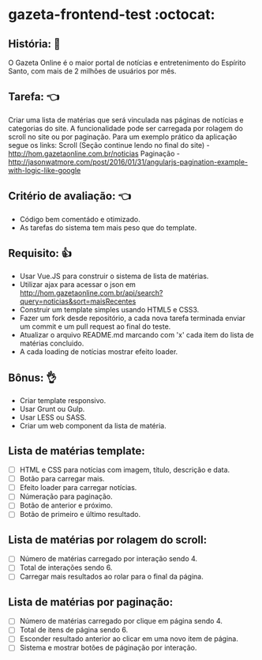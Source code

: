 # gazeta-frontend-test :octocat:

## História: 📰
O Gazeta Online é o maior portal de notícias e entretenimento do Espírito Santo, com mais de 2 milhões de usuários por mês.



## Tarefa: 👈
Criar uma lista de matérias que será vinculada nas páginas de notícias e categorias do site. A funcionalidade pode ser carregada por rolagem do scroll no site ou por paginação. Para um exemplo prático da aplicação segue os links:
Scroll (Seção continue lendo no final do site) - http://hom.gazetaonline.com.br/noticias
Paginação - http://jasonwatmore.com/post/2016/01/31/angularjs-pagination-example-with-logic-like-google



## Critério de avaliação: 👈
- Código bem comentádo e otimizado.
- As tarefas do sistema tem mais peso que do template.



## Requisito: 👍
- Usar Vue.JS para construir o sistema de lista de matérias.
- Utilizar ajax para acessar o json em http://hom.gazetaonline.com.br/api/search?query=noticias&sort=maisRecentes
- Construir um template simples usando HTML5 e CSS3.
- Fazer um fork desde repositório, a cada nova tarefa terminada enviar um commit e um pull request ao final do teste.
- Atualizar o arquivo README.md marcando com 'x' cada item do lista de matérias concluido.
- A cada loading de notícias mostrar efeito loader.



## Bônus: 👌
- Criar template responsivo.
- Usar Grunt ou Gulp.
- Usar LESS ou SASS.
- Criar um web component da lista de matéria.



## Lista de matérias template:
- [ ] HTML e CSS para notícias com imagem, título, descrição e data.
- [ ] Botão para carregar mais.
- [ ] Efeito loader para carregar notícias.
- [ ] Númeração para paginação.
- [ ] Botão de anterior e próximo.
- [ ] Botão de primeiro e último resultado.

## Lista de matérias por rolagem do scroll:
- [ ] Número de matérias carregado por interação sendo 4.
- [ ] Total de interações sendo 6.
- [ ] Carregar mais resultados ao rolar para o final da página.

## Lista de matérias por paginação:
- [ ] Número de matérias carregado por clique em página sendo 4.
- [ ] Total de itens de página sendo 6.
- [ ] Esconder resultado anterior ao clicar em uma novo item de página.
- [ ] Sistema e mostrar botões de páginação por interação.
